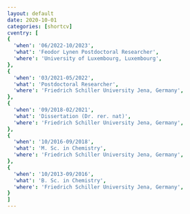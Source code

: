 ```yaml
---
layout: default
date: 2020-10-01
categories: [shortcv]
cventry: [
{
  'when': '06/2022-10/2023',
  'what': 'Feodor Lynen Postdoctoral Researcher',
  'where': 'University of Luxembourg, Luxembourg',
},
{
  'when': '03/2021-05/2022',
  'what': 'Postdoctoral Researcher',
  'where': 'Friedrich Schiller University Jena, Germany',
},
{
  'when': '09/2018-02/2021',
  'what': 'Dissertation (Dr. rer. nat)',
  'where': 'Friedrich Schiller University Jena, Germany',
},
{
  'when': '10/2016-09/2018',
  'what': 'M. Sc. in Chemistry',
  'where': 'Friedrich Schiller University Jena, Germany',
},
{
  'when': '10/2013-09/2016',
  'what': 'B. Sc. in Chemistry',
  'where': 'Friedrich Schiller University Jena, Germany',
}
]
---
```

